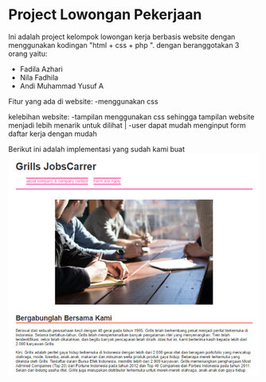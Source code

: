 # Project Lowongan Pekerjaan

Ini adalah project kelompok lowongan kerja berbasis website dengan menggunakan kodingan "html + css + php ". dengan beranggotakan 3 orang yaitu:

- Fadila Azhari 
- Nila Fadhila
- Andi Muhammad Yusuf A 

 Fitur yang ada di website:
  -menggunakan css

 kelebihan website:
  -tampilan menggunakan css sehingga tampilan website menjadi lebih menarik untuk dilihat |
  -user dapat mudah menginput form daftar kerja dengan mudah
  
Berikut ini adalah implementasi yang sudah kami buat
![link](hmp.png)
